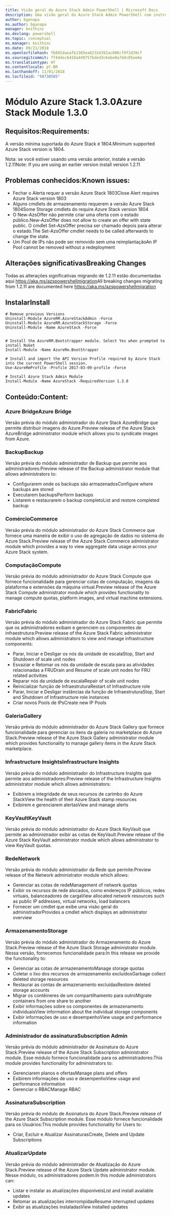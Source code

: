 ```yaml
---
title: Visão geral do Azure Stack Admin PowerShell | Microsoft Docs
description: Uma visão geral do Azure Stack Admin PowerShell com instruções de instalação e configuração.
author: bganapa
ms.author: bganapa
manager: knithinc
ms.devlang: powershell
ms.topic: conceptual
ms.manager: knithinc
ms.date: 09/21/2018
ms.openlocfilehash: fb892daeafb1365ea62324392ac806cf9f3d39cf
ms.sourcegitcommit: ff44dec6418a449757bded3c6ebe0a7d4c05ee6e
ms.translationtype: HT
ms.contentlocale: pt-BR
ms.lasthandoff: 11/01/2018
ms.locfileid: "50738505"
---
```

# <a name="azure-stack-module-130"></a><span data-ttu-id="4bc5d-103">Módulo Azure Stack 1.3.0</span><span class="sxs-lookup"><span data-stu-id="4bc5d-103">Azure Stack Module 1.3.0</span></span>

## <a name="requirements"></a><span data-ttu-id="4bc5d-104">Requisitos:</span><span class="sxs-lookup"><span data-stu-id="4bc5d-104">Requirements:</span></span>
<span data-ttu-id="4bc5d-105">A versão mínima suportada do Azure Stack é 1804.</span><span class="sxs-lookup"><span data-stu-id="4bc5d-105">Minimum supported Azure Stack version is 1804.</span></span>

<span data-ttu-id="4bc5d-106">Nota: se você estiver usando uma versão anterior, instale a versão 1.2.11</span><span class="sxs-lookup"><span data-stu-id="4bc5d-106">Note: If you are using an earlier version install version 1.2.11</span></span>

## <a name="known-issues"></a><span data-ttu-id="4bc5d-107">Problemas conhecidos:</span><span class="sxs-lookup"><span data-stu-id="4bc5d-107">Known issues:</span></span>

- <span data-ttu-id="4bc5d-108">Fechar o Alerta requer a versão Azure Stack 1803</span><span class="sxs-lookup"><span data-stu-id="4bc5d-108">Close Alert requires Azure Stack version 1803</span></span>
- <span data-ttu-id="4bc5d-109">Alguns cmdlets de armazenamento requerem a versão Azure Stack 1804</span><span class="sxs-lookup"><span data-stu-id="4bc5d-109">Some Storage cmdlets do require Azure Stack version 1804</span></span>
- <span data-ttu-id="4bc5d-110">O New-AzsOffer não permite criar uma oferta com o estado público.</span><span class="sxs-lookup"><span data-stu-id="4bc5d-110">New-AzsOffer does not allow to create an offer with state public.</span></span> <span data-ttu-id="4bc5d-111">O cmdlet Set-AzsOffer precisa ser chamado depois para alterar o estado.</span><span class="sxs-lookup"><span data-stu-id="4bc5d-111">The Set-AzsOffer cmdlet needs to be called afterwards to change the state.</span></span>
- <span data-ttu-id="4bc5d-112">Um Pool de IPs não pode ser removido sem uma reimplantação</span><span class="sxs-lookup"><span data-stu-id="4bc5d-112">An IP Pool cannot be removed without a redeployment</span></span>

## <a name="breaking-changes"></a><span data-ttu-id="4bc5d-113">Alterações significativas</span><span class="sxs-lookup"><span data-stu-id="4bc5d-113">Breaking Changes</span></span>
<span data-ttu-id="4bc5d-114">Todas as alterações significativas migrando de 1.2.11 estão documentadas aqui https://aka.ms/azspowershellmigration</span><span class="sxs-lookup"><span data-stu-id="4bc5d-114">All breaking changes migrating from 1.2.11 are documented here https://aka.ms/azspowershellmigration</span></span>

## <a name="install"></a><span data-ttu-id="4bc5d-115">Instalar</span><span class="sxs-lookup"><span data-stu-id="4bc5d-115">Install</span></span>
```
# Remove previous Versions
Uninstall-Module AzureRM.AzureStackAdmin -Force
Uninstall-Module AzureRM.AzureStackStorage -Force
Uninstall-Module -Name AzureStack -Force 


# Install the AzureRM.Bootstrapper module. Select Yes when prompted to install NuGet
Install-Module -Name AzureRm.BootStrapper

# Install and import the API Version Profile required by Azure Stack into the current PowerShell session.
Use-AzureRmProfile -Profile 2017-03-09-profile -Force

# Install Azure Stack Admin Module
Install-Module -Name AzureStack -RequiredVersion 1.3.0
```
## <a name="content"></a><span data-ttu-id="4bc5d-116">Conteúdo:</span><span class="sxs-lookup"><span data-stu-id="4bc5d-116">Content:</span></span>
### <a name="azure-bridge"></a><span data-ttu-id="4bc5d-117">Azure Bridge</span><span class="sxs-lookup"><span data-stu-id="4bc5d-117">Azure Bridge</span></span>
<span data-ttu-id="4bc5d-118">Versão prévia do módulo administrador do Azure Stack AzureBridge que permite distribuir imagens do Azure.</span><span class="sxs-lookup"><span data-stu-id="4bc5d-118">Preview release of the Azure Stack AzureBridge administrator module which allows you to syndicate images from Azure.</span></span>

### <a name="backup"></a><span data-ttu-id="4bc5d-119">Backup</span><span class="sxs-lookup"><span data-stu-id="4bc5d-119">Backup</span></span>
<span data-ttu-id="4bc5d-120">Versão prévia do módulo administrador de Backup que permite aos administradores:</span><span class="sxs-lookup"><span data-stu-id="4bc5d-120">Preview release of the Backup administrator module that allows administrators to:</span></span>
- <span data-ttu-id="4bc5d-121">Configurarem onde os backups são armazenados</span><span class="sxs-lookup"><span data-stu-id="4bc5d-121">Configure where backups are stored</span></span>
- <span data-ttu-id="4bc5d-122">Executarem backups</span><span class="sxs-lookup"><span data-stu-id="4bc5d-122">Perform backups</span></span>
- <span data-ttu-id="4bc5d-123">Listarem e restaurarem o backup completo</span><span class="sxs-lookup"><span data-stu-id="4bc5d-123">List and restore completed backup</span></span>

### <a name="commerce"></a><span data-ttu-id="4bc5d-124">Comércio</span><span class="sxs-lookup"><span data-stu-id="4bc5d-124">Commerce</span></span>
<span data-ttu-id="4bc5d-125">Versão prévia do módulo administrador do Azure Stack Commerce que fornece uma maneira de exibir o uso de agregação de dados no sistema do Azure Stack.</span><span class="sxs-lookup"><span data-stu-id="4bc5d-125">Preview release of the Azure Stack Commerce administrator module which provides a way to view aggregate data usage across your Azure Stack system.</span></span>

### <a name="compute"></a><span data-ttu-id="4bc5d-126">Computação</span><span class="sxs-lookup"><span data-stu-id="4bc5d-126">Compute</span></span>
<span data-ttu-id="4bc5d-127">Versão prévia do módulo administrador do Azure Stack Compute que fornece funcionalidade para gerenciar cotas de computação, imagens da plataforma e extensões da máquina virtual.</span><span class="sxs-lookup"><span data-stu-id="4bc5d-127">Preview release of the Azure Stack Compute administrator module which provides functionality to manage compute quotas, platform images, and virtual machine extensions.</span></span>

### <a name="fabric"></a><span data-ttu-id="4bc5d-128">Fabric</span><span class="sxs-lookup"><span data-stu-id="4bc5d-128">Fabric</span></span>
<span data-ttu-id="4bc5d-129">Versão prévia do módulo administrador do Azure Stack Fabric que permite que os administradores exibam e gerenciem os componentes de infraestrutura:</span><span class="sxs-lookup"><span data-stu-id="4bc5d-129">Preview release of the Azure Stack Fabric administrator module which allows administrators to view and manage infrastructure components:</span></span>
- <span data-ttu-id="4bc5d-130">Parar, Iniciar e Desligar os nós da unidade de escala</span><span class="sxs-lookup"><span data-stu-id="4bc5d-130">Stop, Start and Shutdown of scale unit nodes</span></span>
- <span data-ttu-id="4bc5d-131">Esvaziar e Retomar os nós da unidade de escala para as atividades relacionadas a FRU</span><span class="sxs-lookup"><span data-stu-id="4bc5d-131">Drain and Resume of scale unit nodes for FRU related activities</span></span>
- <span data-ttu-id="4bc5d-132">Reparar nós da unidade de escala</span><span class="sxs-lookup"><span data-stu-id="4bc5d-132">Repair of scale unit nodes</span></span>
- <span data-ttu-id="4bc5d-133">Reinicializar função de Infraestrutura</span><span class="sxs-lookup"><span data-stu-id="4bc5d-133">Restart of Infrastructure role</span></span>
- <span data-ttu-id="4bc5d-134">Parar, Iniciar e Desligar instâncias da função de Infraestrutura</span><span class="sxs-lookup"><span data-stu-id="4bc5d-134">Stop, Start and Shutdown of Infrastructure role instances</span></span>
- <span data-ttu-id="4bc5d-135">Criar novos Pools de IPs</span><span class="sxs-lookup"><span data-stu-id="4bc5d-135">Create new IP Pools</span></span>


### <a name="gallery"></a><span data-ttu-id="4bc5d-136">Galeria</span><span class="sxs-lookup"><span data-stu-id="4bc5d-136">Gallery</span></span>
<span data-ttu-id="4bc5d-137">Versão prévia do módulo administrador do Azure Stack Gallery que fornece funcionalidade para gerenciar os itens da galeria no marketplace do Azure Stack.</span><span class="sxs-lookup"><span data-stu-id="4bc5d-137">Preview release of the Azure Stack Gallery administrator module which provides functionality to manage gallery items in the Azure Stack marketplace.</span></span>

### <a name="infrastructure-insights"></a><span data-ttu-id="4bc5d-138">Infrastructure Insights</span><span class="sxs-lookup"><span data-stu-id="4bc5d-138">Infrastructure Insights</span></span>
<span data-ttu-id="4bc5d-139">Versão prévia do módulo administrador do Infrastructure Insights que permite aos administradores:</span><span class="sxs-lookup"><span data-stu-id="4bc5d-139">Preview release of the Infrastructure Insights administrator module which allows administrators:</span></span>
- <span data-ttu-id="4bc5d-140">Exibirem a integridade de seus recursos de carimbo do Azure Stack</span><span class="sxs-lookup"><span data-stu-id="4bc5d-140">View the health of their Azure Stack stamp resources</span></span>
- <span data-ttu-id="4bc5d-141">Exibirem e gerenciarem alertas</span><span class="sxs-lookup"><span data-stu-id="4bc5d-141">View and manage alerts</span></span>

### <a name="keyvault"></a><span data-ttu-id="4bc5d-142">KeyVault</span><span class="sxs-lookup"><span data-stu-id="4bc5d-142">KeyVault</span></span>
<span data-ttu-id="4bc5d-143">Versão prévia do módulo administrador do Azure Stack KeyVault que permite ao administrador exibir as cotas de KeyVault.</span><span class="sxs-lookup"><span data-stu-id="4bc5d-143">Preview release of the Azure Stack KeyVault administrator module which allows administrator to view KeyVault quotas.</span></span>

### <a name="network"></a><span data-ttu-id="4bc5d-144">Rede</span><span class="sxs-lookup"><span data-stu-id="4bc5d-144">Network</span></span>
<span data-ttu-id="4bc5d-145">Versão prévia do módulo administrador da Rede que permite:</span><span class="sxs-lookup"><span data-stu-id="4bc5d-145">Preview release of the Network administrator module which allows:</span></span>
- <span data-ttu-id="4bc5d-146">Gerenciar as cotas de rede</span><span class="sxs-lookup"><span data-stu-id="4bc5d-146">Management of network quotas</span></span>
- <span data-ttu-id="4bc5d-147">Exibir os recursos de rede alocados, como endereços IP públicos, redes virtuais, balanceadores de carga</span><span class="sxs-lookup"><span data-stu-id="4bc5d-147">View allocated network resources such as public IP addresses, virtual networks, load balancers</span></span>
- <span data-ttu-id="4bc5d-148">Fornecer um cmdlet que exibe uma visão geral do administrador</span><span class="sxs-lookup"><span data-stu-id="4bc5d-148">Provides a cmdlet which displays an administrator overview</span></span>

### <a name="storage"></a><span data-ttu-id="4bc5d-149">Armazenamento</span><span class="sxs-lookup"><span data-stu-id="4bc5d-149">Storage</span></span>
<span data-ttu-id="4bc5d-150">Versão prévia do módulo administrador do Armazenamento do Azure Stack.</span><span class="sxs-lookup"><span data-stu-id="4bc5d-150">Preview release of the Azure Stack Storage administrator module.</span></span>  <span data-ttu-id="4bc5d-151">Nessa versão, fornecemos funcionalidade para:</span><span class="sxs-lookup"><span data-stu-id="4bc5d-151">In this release we provide the functionality to:</span></span>
- <span data-ttu-id="4bc5d-152">Gerenciar as cotas de armazenamento</span><span class="sxs-lookup"><span data-stu-id="4bc5d-152">Manage storage quotas</span></span>
- <span data-ttu-id="4bc5d-153">Coletar o lixo dos recursos de armazenamento excluídos</span><span class="sxs-lookup"><span data-stu-id="4bc5d-153">Garbage collect deleted storage resources</span></span>
- <span data-ttu-id="4bc5d-154">Restaurar as contas de armazenamento excluídas</span><span class="sxs-lookup"><span data-stu-id="4bc5d-154">Restore deleted storage accounts</span></span>
- <span data-ttu-id="4bc5d-155">Migrar os contêineres de um compartilhamento para outro</span><span class="sxs-lookup"><span data-stu-id="4bc5d-155">Migrate containers from one share to another</span></span>
- <span data-ttu-id="4bc5d-156">Exibir informações sobre os componentes de armazenamento individuais</span><span class="sxs-lookup"><span data-stu-id="4bc5d-156">View information about the individual storage components</span></span>
- <span data-ttu-id="4bc5d-157">Exibir informações de uso e desempenho</span><span class="sxs-lookup"><span data-stu-id="4bc5d-157">View usage and performance information</span></span>

### <a name="subscription-admin"></a><span data-ttu-id="4bc5d-158">Administrador de assinatura</span><span class="sxs-lookup"><span data-stu-id="4bc5d-158">Subscription Admin</span></span>
<span data-ttu-id="4bc5d-159">Versão prévia do módulo administrador de Assinatura do Azure Stack.</span><span class="sxs-lookup"><span data-stu-id="4bc5d-159">Preview release of the Azure Stack Subscription administrator module.</span></span>  <span data-ttu-id="4bc5d-160">Esse módulo fornece funcionalidade para os administradores:</span><span class="sxs-lookup"><span data-stu-id="4bc5d-160">This module provides functionality for administrators to:</span></span>
- <span data-ttu-id="4bc5d-161">Gerenciarem planos e ofertas</span><span class="sxs-lookup"><span data-stu-id="4bc5d-161">Manage plans and offers</span></span>
- <span data-ttu-id="4bc5d-162">Exibirem informações de uso e desempenho</span><span class="sxs-lookup"><span data-stu-id="4bc5d-162">View usage and performance information</span></span>
- <span data-ttu-id="4bc5d-163">Gerenciar o RBAC</span><span class="sxs-lookup"><span data-stu-id="4bc5d-163">Manage RBAC</span></span>

### <a name="subscription"></a><span data-ttu-id="4bc5d-164">Assinatura</span><span class="sxs-lookup"><span data-stu-id="4bc5d-164">Subscription</span></span>
<span data-ttu-id="4bc5d-165">Versão prévia do módulo de Assinatura do Azure Stack.</span><span class="sxs-lookup"><span data-stu-id="4bc5d-165">Preview release of the Azure Stack Subscription module.</span></span>  <span data-ttu-id="4bc5d-166">Esse módulo fornece funcionalidade para os Usuários:</span><span class="sxs-lookup"><span data-stu-id="4bc5d-166">This module provides functionality for Users to:</span></span>
- <span data-ttu-id="4bc5d-167">Criar, Excluir e Atualizar Assinaturas</span><span class="sxs-lookup"><span data-stu-id="4bc5d-167">Create, Delete and Update Subscriptions</span></span>

### <a name="update"></a><span data-ttu-id="4bc5d-168">Atualizar</span><span class="sxs-lookup"><span data-stu-id="4bc5d-168">Update</span></span>
<span data-ttu-id="4bc5d-169">Versão prévia do módulo administrador de Atualização do Azure Stack.</span><span class="sxs-lookup"><span data-stu-id="4bc5d-169">Preview release of the Azure Stack Update administrator module.</span></span>  <span data-ttu-id="4bc5d-170">Nesse módulo, os administradores podem:</span><span class="sxs-lookup"><span data-stu-id="4bc5d-170">In this module administrators can:</span></span>
- <span data-ttu-id="4bc5d-171">Listar e instalar as atualizações disponíveis</span><span class="sxs-lookup"><span data-stu-id="4bc5d-171">List and install available updates</span></span>
- <span data-ttu-id="4bc5d-172">Retomar as atualizações interrompidas</span><span class="sxs-lookup"><span data-stu-id="4bc5d-172">Resume interrupted updates</span></span>
- <span data-ttu-id="4bc5d-173">Exibir as atualizações instaladas</span><span class="sxs-lookup"><span data-stu-id="4bc5d-173">View installed updates</span></span>
